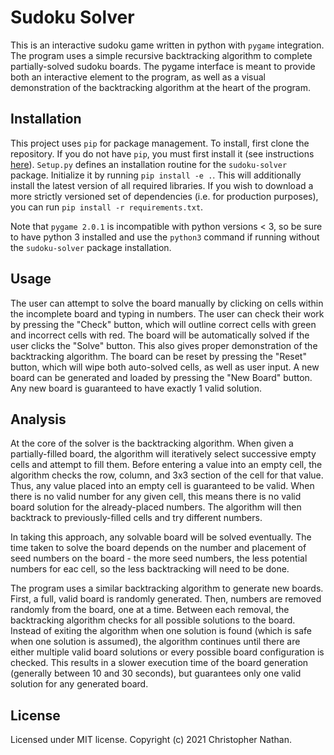 # Sudoku Solver

This is an interactive sudoku game written in python with `pygame` integration. The program uses a simple recursive backtracking algorithm to complete partially-solved sudoku boards. The pygame interface is meant to provide both an interactive element to the program, as well as a visual demonstration of the backtracking algorithm at the heart of the program.

## Installation

This project uses `pip` for package management. To install, first clone the repository. If you do not have `pip`, you must first install it (see instructions [here](https://pip.pypa.io/en/stable/installing/)). `Setup.py` defines an installation routine for the `sudoku-solver` package. Initialize it by running `pip install -e .`. This will additionally install the latest version of all required libraries. If you wish to download a more strictly versioned set of dependencies (i.e. for production purposes), you can run `pip install -r requirements.txt`.

Note that `pygame 2.0.1` is incompatible with python versions < 3, so be sure to have python 3 installed and use the `python3` command if running without the `sudoku-solver` package installation.

## Usage

The user can attempt to solve the board manually by clicking on cells within the incomplete board and typing in numbers. The user can check their work by pressing the "Check" button, which will outline correct cells with green and incorrect cells with red. The board will be automatically solved if the user clicks the "Solve" button. This also gives proper demonstration of the backtracking algorithm. The board can be reset by pressing the "Reset" button, which will wipe both auto-solved cells, as well as user input. A new board can be generated and loaded by pressing the "New Board" button. Any new board is guaranteed to have exactly 1 valid solution.

## Analysis

At the core of the solver is the backtracking algorithm. When given a partially-filled board, the algorithm will iteratively select successive empty cells and attempt to fill them. Before entering a value into an empty cell, the algorithm checks the row, column, and 3x3 section of the cell for that value. Thus, any value placed into an empty cell is guaranteed to be valid. When there is no valid number for any given cell, this means there is no valid board solution for the already-placed numbers. The algorithm will then backtrack to previously-filled cells and try different numbers.

In taking this approach, any solvable board will be solved eventually. The time taken to solve the board depends on the number and placement of seed numbers on the board - the more seed numbers, the less potential numbers for eac cell, so the less backtracking will need to be done.

The program uses a similar backtracking algorithm to generate new boards. First, a full, valid board is randomly generated. Then, numbers are removed randomly from the board, one at a time. Between each removal, the backtracking algorithm checks for all possible solutions to the board. Instead of exiting the algorithm when one solution is found (which is safe when one solution is assumed), the algorithm continues until there are either multiple valid board solutions or every possible board configuration is checked. This results in a slower execution time of the board generation (generally between 10 and 30 seconds), but guarantees only one valid solution for any generated board.

## License

Licensed under MIT license. Copyright (c) 2021 Christopher Nathan.
